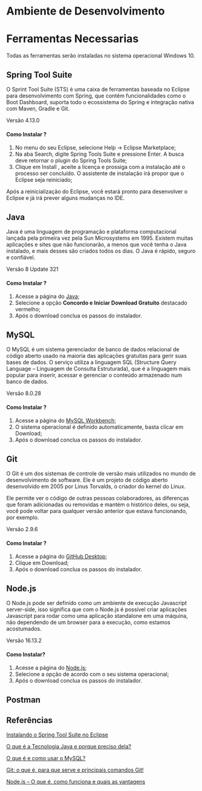 # Ambiente de Desenvolvimento

# Ferramentas Necessarias
Todas as ferramentas serão instaladas no sistema operacional Windows 10.

## Spring Tool Suite
O Sprint Tool Suite (STS) é uma caixa de ferramentas baseada no Eclipse para desenvolvimento com Spring, que contém funcionalidades como o Boot Dashboard, suporta todo o ecossistema do Spring e integração nativa com Maven, Gradle e Git.

Versão 4.13.0

#### Como Instalar ?
1. No menu do seu Eclipse, selecione Help -> Eclipse Marketplace;
2. Na aba Search, digite Spring Tools Suite e pressione Enter. A busca deve retornar o plugin do Spring Tools Suite;
3. Clique em Install , aceite a licença e prossiga com a instalação até o processo ser concluído. O assistente de instalação irá propor que o Eclipse seja reiniciado;

Após a reinicialização do Eclipse, você estará pronto para desenvolver o Eclipse e já irá prever alguns mudanças no IDE. 

## Java
Java é uma linguagem de programação e plataforma computacional lançada pela primeira vez pela Sun Microsystems em 1995. Existem muitas aplicações e sites que não funcionarão, a menos que você tenha o Java instalado, e mais desses são criados todos os dias. O Java é rápido, seguro e confiável.

Versão 8 Update 321

#### Como Instalar ?
1. Acesse a página do <a href="https://www.java.com/pt-BR/download/ie_manual.jsp?locale=pt_BR">Java</a>;
2. Selecione a opção <b>Concordo e Iniciar Download Gratuito</b> destacado vermelho;
3. Após o download conclua os passos do instalador.

## MySQL
O MySQL é um sistema gerenciador de banco de dados relacional de código aberto usado na maioria das aplicações gratuitas para gerir suas bases de dados. O serviço utiliza a linguagem SQL (Structure Query Language – Linguagem de Consulta Estruturada), que é a linguagem mais popular para inserir, acessar e gerenciar o conteúdo armazenado num banco de dados.

Versão 8.0.28

#### Como Instalar ?
1. Acesse a página do <a href="https://dev.mysql.com/downloads/workbench/">MySQL Workbench</a>;
2. O sistema operacional é definido automaticamente, basta clicar em Download;
3. Após o download conclua os passos do instalador.

## Git
O Git é um dos sistemas de controle de versão mais utilizados no mundo de desenvolvimento de software. Ele é um projeto de código aberto desenvolvido em 2005 por Linus Torvalds, o criador do kernel do Linux.

Ele permite ver o código de outras pessoas colaboradores, as diferenças que foram adicionadas ou removidas e mantém o histórico deles, ou seja, você pode voltar para qualquer versão anterior que estava funcionando, por exemplo.

Versão 2.9.6

#### Como Instalar ?
1. Acesse a página do <a href="https://desktop.github.com/">GitHub Desktop</a>;
2. Clique em Download;
3. Após o download conclua os passos do instalador.

## Node.js
O Node.js pode ser definido como um ambiente de execução Javascript server-side, isso significa que com o Node.js é possível criar aplicações Javascript para rodar como uma aplicação standalone em uma máquina, não dependendo de um browser para a execução, como estamos acostumados.

Versão 16.13.2

#### Como Instalar?
1. Acesse a página do <a href="https://nodejs.org/en/download/">Node.js</a>;
2. Selecione a opção de acordo com o seu sistema operacional;
3. Após o download conclua os passos do instalador.

## Postman


## Referências
<a href="https://bgasparotto.com/pt/instalar-o-spring-tool-suite-no-eclipse">Instalando o Spring Tool Suite no Eclipse</a> 

<a href="https://www.java.com/pt-BR/download/help/whatis_java.html">O que é a Tecnologia Java e porque preciso dela?</a>
  
<a href="https://www.techtudo.com.br/noticias/2012/04/o-que-e-e-como-usar-o-mysql.ghtml">O que é e como usar o MySQL?</a>

<a href="https://blog.betrybe.com/git/#:~:text=Git%20%C3%A9%20o%20sistema%20de,de%20trabalho%2C%20seguran%C3%A7a%20e%20desempenho.">Git: o que é, para que serve e principais comandos Git!</a>

<a href="https://www.opus-software.com.br/node-js/">Node.js – O que é, como funciona e quais as vantagens</a>
